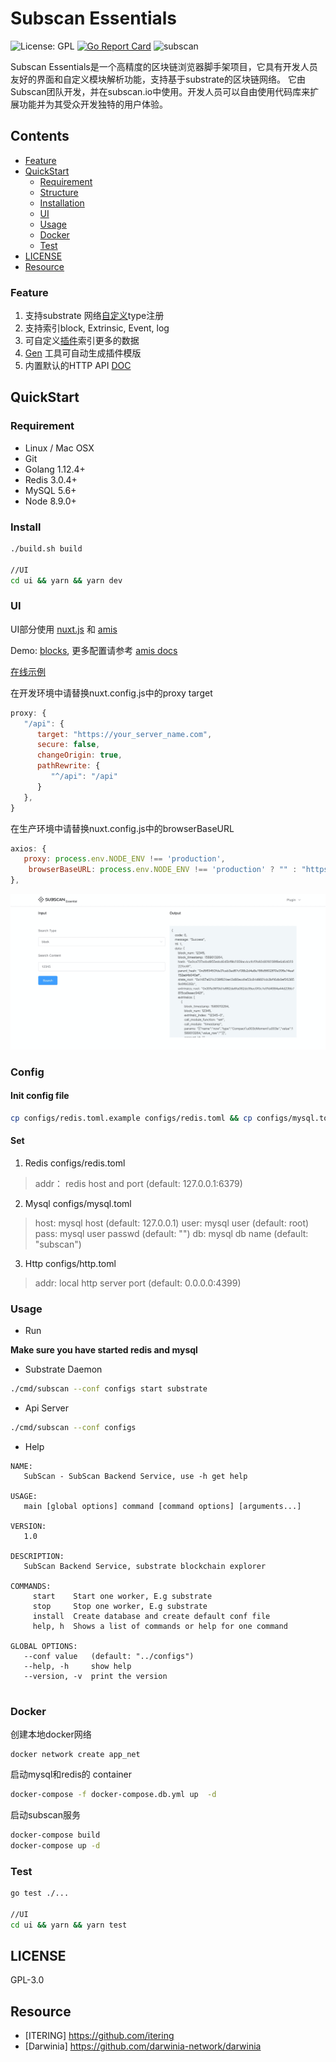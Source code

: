 # Subscan Essentials

![License: GPL](https://img.shields.io/badge/license-GPL-blue.svg)
[![Go Report Card](https://goreportcard.com/badge/github.com/itering/subscan)](https://goreportcard.com/report/github.com/itering/subscan)
![subscan](https://github.com/itering/subscan/workflows/subscan/badge.svg)

Subscan Essentials是一个高精度的区块链浏览器脚手架项目，它具有开发人员友好的界面和自定义模块解析功能，支持基于substrate的区块链网络。
它由Subscan团队开发，并在subscan.io中使用。开发人员可以自由使用代码库来扩展功能并为其受众开发独特的用户体验。


## Contents

- [Feature](#Feature)
- [QuickStart](#QuickStart)
  - [Requirement](#Requirement)
  - [Structure](docs/tree.md)
  - [Installation](#Install)
  - [UI](#UI)
  - [Usage](#Usage)
  - [Docker](#Docker)
  - [Test](#Test)
- [LICENSE](#LICENSE)
- [Resource](#Resource)


### Feature

1. 支持substrate 网络[自定义](/custom_type.md)type注册 
2. 支持索引block, Extrinsic, Event, log
3. 可自定义[插件](/plugins)索引更多的数据
4. [Gen](https://github.com/itering/subscan-plugin/tree/master/tool) 工具可自动生成插件模版
5. 内置默认的HTTP API [DOC](/docs/index.md)

## QuickStart

### Requirement

* Linux / Mac OSX
* Git
* Golang 1.12.4+
* Redis 3.0.4+
* MySQL 5.6+
* Node 8.9.0+

### Install

```bash
./build.sh build

//UI
cd ui && yarn && yarn dev
```

### UI

UI部分使用 [nuxt.js](https://nuxtjs.org/) 和 [amis](https://github.com/baidu/amis)

Demo: [blocks](/ui/plugins/blocks.js), 更多配置请参考 [amis docs](https://baidu.gitee.io/amis/docs/index)

[在线示例](https://crab.demo.subscan.io/)

在开发环境中请替换nuxt.config.js中的proxy target

```js
proxy: {
   "/api": {
      target: "https://your_server_name.com",
      secure: false,
      changeOrigin: true,
      pathRewrite: {
         "^/api": "/api"
      }
   },
}
```

在生产环境中请替换nuxt.config.js中的browserBaseURL

```js
axios: {
   proxy: process.env.NODE_ENV !== 'production',
    browserBaseURL: process.env.NODE_ENV !== 'production' ? "" : "https://your_server_name.com"
},
```

![ui_demo](./ui_demo.png)

### Config

#### Init config file 

```bash
cp configs/redis.toml.example configs/redis.toml && cp configs/mysql.toml.example configs/mysql.toml && cp configs/http.toml.example configs/http.toml
```

#### Set

1. Redis  configs/redis.toml

> addr： redis host and port (default: 127.0.0.1:6379)

2. Mysql  configs/mysql.toml

> host: mysql host (default: 127.0.0.1)
> user: mysql user (default: root)
> pass: mysql user passwd (default: "")
> db:   mysql db name (default: "subscan")

3. Http   configs/http.toml

> addr: local http server port (default: 0.0.0.0:4399)



### Usage

- Run

**Make sure you have started redis and mysql**

- Substrate Daemon
```bash
./cmd/subscan --conf configs start substrate
```

- Api Server
```bash
./cmd/subscan --conf configs
```

- Help

```
NAME:
   SubScan - SubScan Backend Service, use -h get help

USAGE:
   main [global options] command [command options] [arguments...]

VERSION:
   1.0

DESCRIPTION:
   SubScan Backend Service, substrate blockchain explorer

COMMANDS:
     start    Start one worker, E.g substrate
     stop     Stop one worker, E.g substrate
     install  Create database and create default conf file
     help, h  Shows a list of commands or help for one command

GLOBAL OPTIONS:
   --conf value   (default: "../configs")
   --help, -h     show help
   --version, -v  print the version


```


### Docker

创建本地docker网络

```
docker network create app_net
```

启动mysql和redis的 container

```bash
docker-compose -f docker-compose.db.yml up  -d
```

启动subscan服务

```bash
docker-compose build
docker-compose up -d
```

### Test

```bash
go test ./...

//UI
cd ui && yarn && yarn test
```


## LICENSE

GPL-3.0


## Resource
 
- [ITERING] https://github.com/itering
- [Darwinia] https://github.com/darwinia-network/darwinia